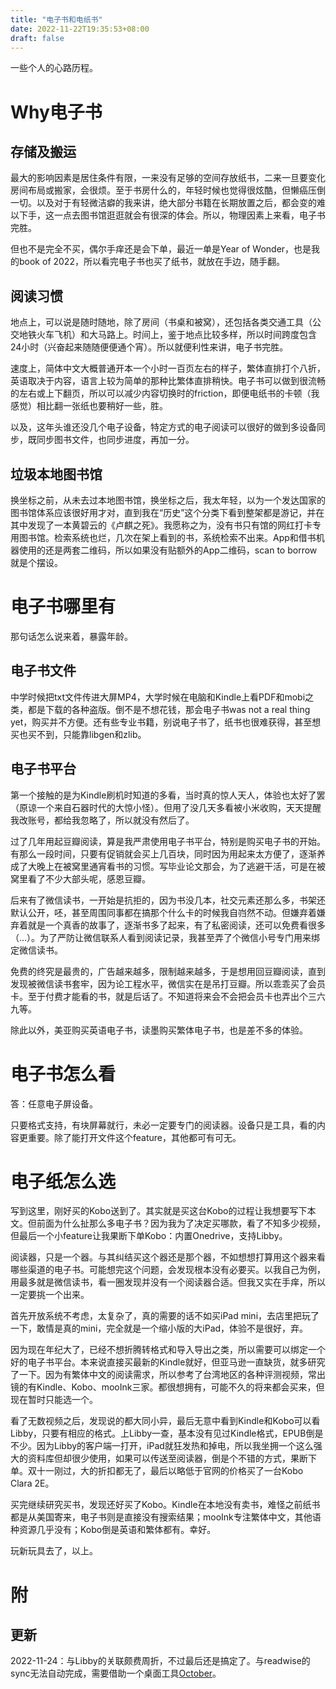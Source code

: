 ```yaml
---
title: "电子书和电纸书"
date: 2022-11-22T19:35:53+08:00
draft: false
---
```


一些个人的心路历程。

# Why电子书

## 存储及搬运

最大的影响因素是居住条件有限，一来没有足够的空间存放纸书，二来一旦要变化房间布局或搬家，会很烦。至于书房什么的，年轻时候也觉得很炫酷，但懒癌压倒一切。以及对于有轻微洁癖的我来讲，绝大部分书籍在长期放置之后，都会变的难以下手，这一点去图书馆逛逛就会有很深的体会。所以，物理因素上来看，电子书完胜。

但也不是完全不买，偶尔手痒还是会下单，最近一单是Year of Wonder，也是我的book of 2022，所以看完电子书也买了纸书，就放在手边，随手翻。

## 阅读习惯

地点上，可以说是随时随地，除了房间（书桌和被窝），还包括各类交通工具（公交地铁火车飞机）和大马路上。时间上，鉴于地点比较多样，所以时间跨度包含24小时（兴奋起来随随便便通个宵）。所以就便利性来讲，电子书完胜。

速度上，简体中文大概普通开本一个小时一百页左右的样子，繁体直排打个八折，英语取决于内容，语言上较为简单的那种比繁体直排稍快。电子书可以做到很流畅的左右或上下翻页，所以可以减少内容切换时的friction，即便电纸书的卡顿（我感觉）相比翻一张纸也要稍好一些，胜。

以及，这年头谁还没几个电子设备，特定方式的电子阅读可以很好的做到多设备同步，既同步图书文件，也同步进度，再加一分。

## 垃圾本地图书馆

换坐标之前，从未去过本地图书馆，换坐标之后，我太年轻，以为一个发达国家的图书馆体系应该很好用才对，直到我在“历史”这个分类下看到整架都是游记，并在其中发现了一本黄碧云的《卢麒之死》。我愿称之为，没有书只有馆的网红打卡专用图书馆。检索系统也烂，几次在架上看到的书，系统检索不出来。App和借书机器使用的还是两套二维码，所以如果没有贴额外的App二维码，scan to borrow就是个摆设。

# 电子书哪里有

那句话怎么说来着，暴露年龄。

## 电子书文件

中学时候把txt文件传进大屏MP4，大学时候在电脑和Kindle上看PDF和mobi之类，都是下载的各种盗版。倒不是不想花钱，那会电子书was not a real thing yet，购买并不方便。还有些专业书籍，别说电子书了，纸书也很难获得，甚至想买也买不到，只能靠libgen和zlib。

## 电子书平台

第一个接触的是为Kindle刷机时知道的多看，当时真的惊人天人，体验也太好了罢（原谅一个来自石器时代的大惊小怪）。但用了没几天多看被小米收购，天天提醒我改账号，都给我忽略了，所以就没有然后了。

过了几年用起豆瓣阅读，算是我严肃使用电子书平台，特别是购买电子书的开始。有那么一段时间，只要有促销就会买上几百块，同时因为用起来太方便了，逐渐养成了大晚上在被窝里通宵看书的习惯。写毕业论文那会，为了逃避干活，可是在被窝里看了不少大部头呢，感恩豆瓣。

后来有了微信读书，一开始是抗拒的，因为书没几本，社交元素还那么多，书架还默认公开，呸，甚至周围同事都在搞那个什么卡的时候我自岿然不动。但嫌弃着嫌弃着就是一个真香的故事了，逐渐书多了起来，有了私密阅读，还可以免费看很多（…）。为了严防让微信联系人看到阅读记录，我甚至弄了个微信小号专门用来绑定微信读书。

免费的终究是最贵的，广告越来越多，限制越来越多，于是想用回豆瓣阅读，直到发现被微信读书套牢，因为论工程水平，微信实在是吊打豆瓣。所以乖乖买了会员卡。至于付费才能看的书，就是后话了。不知道将来会不会把会员卡也弄出个三六九等。

除此以外，美亚购买英语电子书，读墨购买繁体电子书，也是差不多的体验。

# 电子书怎么看

答：任意电子屏设备。

只要格式支持，有块屏幕就行，未必一定要专门的阅读器。设备只是工具，看的内容更重要。除了能打开文件这个feature，其他都可有可无。

# 电子纸怎么选

写到这里，刚好买的Kobo送到了。其实就是买这台Kobo的过程让我想要写下本文。但前面为什么扯那么多电子书？因为我为了决定买哪款，看了不知多少视频，但最后一个小feature让我果断下单Kobo：内置Onedrive，支持Libby。

阅读器，只是一个器。与其纠结买这个器还是那个器，不如想想打算用这个器来看哪些渠道的电子书。可能想完这个问题，会发现根本没有必要买。以我自己为例，用最多就是微信读书，看一圈发现并没有一个阅读器合适。但我又实在手痒，所以一定要挑一个出来。

首先开放系统不考虑，太复杂了，真的需要的话不如买iPad mini，去店里把玩了一下，敢情是真的mini，完全就是一个缩小版的大iPad，体验不是很好，弃。

因为现在年纪大了，已经不想折腾转格式和导入导出之类，所以需要可以绑定一个好的电子书平台。本来说直接买最新的Kindle就好，但亚马逊一直缺货，就多研究了一下。因为有繁体中文的阅读需求，所以参考了台湾地区的各种评测视频，常出镜的有Kindle、Kobo、mooInk三家。都很想拥有，可能不久的将来都会买来，但现在暂时只能选一个。

看了无数视频之后，发现说的都大同小异，最后无意中看到Kindle和Kobo可以看Libby，只要有相应的格式。上Libby一查，基本没有见过Kindle格式，EPUB倒是不少。因为Libby的客户端一打开，iPad就狂发热和掉电，所以我坐拥一个这么强大的资料库但却很少使用，如果可以传送至阅读器，倒是个不错的方式，果断下单。双十一刚过，大的折扣都无了，最后以略低于官网的价格买了一台Kobo Clara 2E。

买完继续研究买书，发现还好买了Kobo。Kindle在本地没有卖书，难怪之前纸书都是从美国寄来，电子书则是直接没有搜索结果；mooInk专注繁体中文，其他语种资源几乎没有；Kobo倒是英语和繁体都有。幸好。

玩新玩具去了，以上。

# 附

## 更新

2022-11-24：与Libby的关联颇费周折，不过最后还是搞定了。与readwise的sync无法自动完成，需要借助一个桌面工具[October](https://october.utf9k.net)。
